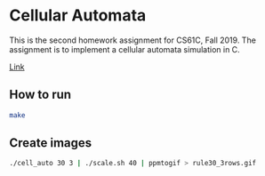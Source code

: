 # Cellular Automata

This is the second homework assignment for CS61C, Fall 2019. The assignment is to implement a cellular automata simulation in C.

[Link](https://inst.eecs.berkeley.edu/~cs61c/fa19/hw/hw2/)

## How to run

```sh
make
```


## Create images

```sh
./cell_auto 30 3 | ./scale.sh 40 | ppmtogif > rule30_3rows.gif
```